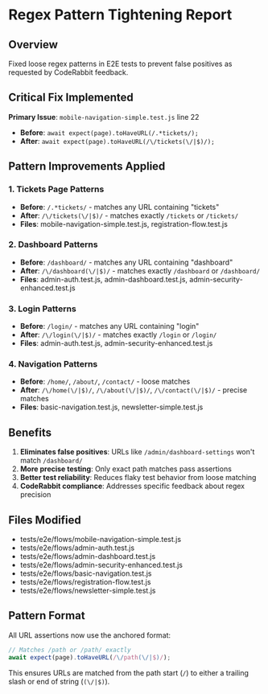 # Regex Pattern Tightening Report

## Overview
Fixed loose regex patterns in E2E tests to prevent false positives as requested by CodeRabbit feedback.

## Critical Fix Implemented
**Primary Issue**: `mobile-navigation-simple.test.js` line 22
- **Before**: `await expect(page).toHaveURL(/.*tickets/);`
- **After**: `await expect(page).toHaveURL(/\/tickets(\/|$)/);`

## Pattern Improvements Applied

### 1. Tickets Page Patterns
- **Before**: `/.*tickets/` - matches any URL containing "tickets"
- **After**: `/\/tickets(\/|$)/` - matches exactly `/tickets` or `/tickets/`
- **Files**: mobile-navigation-simple.test.js, registration-flow.test.js

### 2. Dashboard Patterns  
- **Before**: `/dashboard/` - matches any URL containing "dashboard"
- **After**: `/\/dashboard(\/|$)/` - matches exactly `/dashboard` or `/dashboard/`
- **Files**: admin-auth.test.js, admin-dashboard.test.js, admin-security-enhanced.test.js

### 3. Login Patterns
- **Before**: `/login/` - matches any URL containing "login"  
- **After**: `/\/login(\/|$)/` - matches exactly `/login` or `/login/`
- **Files**: admin-auth.test.js, admin-security-enhanced.test.js

### 4. Navigation Patterns
- **Before**: `/home/`, `/about/`, `/contact/` - loose matches
- **After**: `/\/home(\/|$)/`, `/\/about(\/|$)/`, `/\/contact(\/|$)/` - precise matches
- **Files**: basic-navigation.test.js, newsletter-simple.test.js

## Benefits
1. **Eliminates false positives**: URLs like `/admin/dashboard-settings` won't match `/dashboard/`
2. **More precise testing**: Only exact path matches pass assertions
3. **Better test reliability**: Reduces flaky test behavior from loose matching
4. **CodeRabbit compliance**: Addresses specific feedback about regex precision

## Files Modified
- tests/e2e/flows/mobile-navigation-simple.test.js
- tests/e2e/flows/admin-auth.test.js  
- tests/e2e/flows/admin-dashboard.test.js
- tests/e2e/flows/admin-security-enhanced.test.js
- tests/e2e/flows/basic-navigation.test.js
- tests/e2e/flows/registration-flow.test.js
- tests/e2e/flows/newsletter-simple.test.js

## Pattern Format
All URL assertions now use the anchored format:
```javascript
// Matches /path or /path/ exactly
await expect(page).toHaveURL(/\/path(\/|$)/);
```

This ensures URLs are matched from the path start (`/`) to either a trailing slash or end of string (`(\/|$)`).
